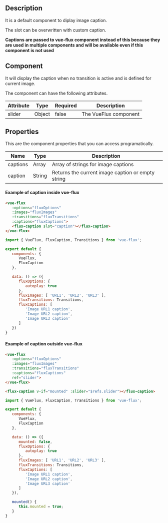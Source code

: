 ---
---

## Description

It is a default component to diplay image caption.

The slot can be overwritten with custom caption.

**Captions are passed to vue-flux component instead of this because they are used in multiple components and will be available even if this component is not used**

## Component

It will display the caption when no transition is active and is defined for current image.

The component can have the following attributes.

| Attribute | Type | Required | Description |
|-----------|------|----------|-------------|
| slider | Object | false | The VueFlux component |

## Properties

This are the component properties that you can access programatically.

| Name | Type | Description |
|------|------|-------------|
| captions | Array | Array of strings for image captions |
| caption | String | Returns the current image caption or empty string |

#### Example of caption inside vue-flux
``` html
<vue-flux
   :options="fluxOptions"
   :images="fluxImages"
   :transitions="fluxTransitions"
   :captions="fluxCaptions">
   <flux-caption slot="caption"></flux-caption>
</vue-flux>
```

``` javascript
import { VueFlux, FluxCaption, Transitions } from 'vue-flux';

export default {
   components: {
      VueFlux,
      FluxCaption
   },

   data: () => ({
      fluxOptions: {
         autoplay: true
      },
      fluxImages: [ 'URL1', 'URL2', 'URL3' ],
      fluxTransitions: Transitions,
      fluxCaptions: [
         'Image URL1 caption',
         'Image URL2 caption',
         'Image URL3 caption'
      ]
   })
}
```

#### Example of caption outside vue-flux
``` html
<vue-flux
   :options="fluxOptions"
   :images="fluxImages"
   :transitions="fluxTransitions"
   :captions="fluxCaptions"
   ref="slider">
</vue-flux>

<flux-caption v-if="mounted" :slider="$refs.slider"></flux-caption>
```

``` javascript
import { VueFlux, FluxCaption, Transitions } from 'vue-flux';

export default {
   components: {
      VueFlux,
      FluxCaption
   },

   data: () => ({
      mounted: false,
      fluxOptions: {
         autoplay: true
      },
      fluxImages: [ 'URL1', 'URL2', 'URL3' ],
      fluxTransitions: Transitions,
      fluxCaptions: [
         'Image URL1 caption',
         'Image URL2 caption',
         'Image URL3 caption'
      ]
   }),

   mounted() {
      this.mounted = true;
   }
}
```
